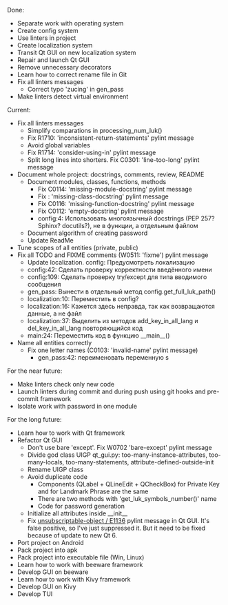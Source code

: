 Done:

- Separate work with operating system
- Create config system
- Use linters in project
- Create localization system
- Transit Qt GUI on new localization system
- Repair and launch Qt GUI
- Remove unnecessary decorators
- Learn how to correct rename file in Git
- Fix all linters messages
    - Correct typo 'zucing' in gen_pass
- Make linters detect virtual environment

Current:

- Fix all linters messages
    - Simplify comparations in processing_num_luk()
    - Fix R1710: 'inconsistent-return-statements' pylint message
    - Avoid global variables
    - Fix R1714: 'consider-using-in' pylint message
    - Split long lines into shorters. Fix C0301: 'line-too-long' pylint message
- Document whole project: docstrings, comments, review, README
    - Document modules, classes, functions, methods
        - Fix C0114: 'missing-module-docstring' pylint message
        - Fix : 'missing-class-docstring' pylint message
        - Fix C0116: 'missing-function-docstring' pylint message
        - Fix C0112: 'empty-docstring' pylint message
        - config:4: Использовать многоязычный docstrings (PEP 257? Sphinx? docutils?), не в функции, а отдельным файлом
    - Document algorithm of creating password
    - Update ReadMe
- Tune scopes of all entities (private, public)
- Fix all TODO and FIXME comments (W0511: 'fixme') pylint message
    - Update localization. config: Предусмотреть локализацию
    - config:42: Сделать проверку корректности введённого имени
    - config:109: Сделать проверку try/except для типа вводимого сообщения
    - gen_pass: Вынести в отдельный метод config.get_full_luk_path()
    - localization:10: Переместить в config?
    - localization:16: Кажется здесь неправда, так как возвращаются данные, а не файл
    - localization:37: Выделить из методов add_key_in_all_lang и del_key_in_all_lang повторяющийся код
    - main:24: Переместить код в функцию \_\_main\_\_()
- Name all entities correctly
    - Fix one letter names (C0103: 'invalid-name' pylint message)
        - gen_pass:42: переименовать переменную s

For the near future:

- Make linters check only new code
- Launch linters during commit and during push using git hooks and pre-commit framework
- Isolate work with password in one module

For the long future:

- Learn how to work with Qt framework
- Refactor Qt GUI
    - Don't use bare 'except'. Fix W0702 'bare-except' pylint message
    - Divide god class UIGP
        qt_gui.py: too-many-instance-attributes, too-many-locals, too-many-statements, attribute-defined-outside-init
    - Rename UIGP class
    - Avoid duplicate code
        - Components (QLabel + QLineEdit + QCheckBox) for Private Key and for Landmark Phrase are the same
        - There are two methods with 'get_luk_symbols_number()' name
        - Code for password generation
    - Initialize all attributes inside \_\_init\_\_
    - Fix [unsubscriptable-object / E1136][1] pylint message in Qt GUI.
        It's false positive, so I've just suppressed it.
        But it need to be fixed because of update to new Qt 6.
- Port project on Android
- Pack project into apk
- Pack project into executable file (Win, Linux)
- Learn how to work with beeware framework
- Develop GUI on beeware
- Learn how to work with Kivy framework
- Develop GUI on Kivy
- Develop TUI

[1]: <https://pylint.pycqa.org/en/latest/user_guide/messages/error/unsubscriptable-object.html> (unsubscriptable-object / E1136)

